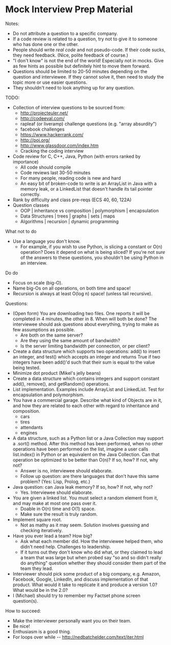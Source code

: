 Mock Interview Prep Material
===============

Notes:
  - Do not attribute a question to a specific company.
  - If a code review is related to a question, try not to give it to someone who has done one or the other.
  - People should write *real code* and not pseudo-code. If their code sucks, they need feedback. (Nice, polite feedback of course.)
  - "I don't know" is not the end of the world! Especially not in mocks. Give as few hints as possible but definitely hint to move them forward.
  - Questions should be limited to 20-50 minutes depending on the question and interviewee. If they cannot solve it, then need to study the topic more or use easier questions.
  - They shouldn't need to look anything up for any question.

TODO:
  - Collection of interview questions to be sourced from:
    * http://projecteuler.net/
    * http://codeeval.com/
    * rapleaf (or liveramp) challenge questions (e.g. "array absurdity")
    * facebook challenges
    * https://www.hackerrank.com/
    * http://poj.org/
    * http://www.glassdoor.com/index.htm
    * Cracking the coding interview
  - Code review for C, C++, Java, Python (with errors ranked by importance)
    * All code should compile
    * Code reviews last 30-50 minutes
    * For many people, reading code is new and hard
    * An easy bit of broken-code to write is an ArrayList in Java with a memory leak, or a LinkedList that doesn't handle its tail pointer correctly.
  - Rank by difficulty and class pre-reqs (ECS 40, 60, 122A)
  - Question classes
    * OOP
      | inheritance vs composition
      | polymorphism
      | encapsulation
    * Data Structures
      | trees
      | graphs
      | sets
      | maps
    * Algorithms
      | recursion
      | dynamic programming

What not to do
  - Use a language you don't know.
    * For example, if you wish to use Python, is slicing a constant or O(n) operation? Does it depend on what is being sliced? If you're not *sure* of the answers to these questions, you shouldn't be using Python in an interview.

Do do
  - Focus on scale (big-O).
  - Name big-Os on all operations, on both time and space!
  - Recursion is always at least O(log n) space! (unless tail recursive).

Questions:
  - (Open form) You are downloading two files. One reports it will be completed in 4 minutes, the other in 8. When will both be done? The interviewee should ask questions about everything, trying to make as few assumptions as possible.
    * Are both on the same server?
    * Are they using the same amount of bandwidth?
    * Is the server limiting bandwidth per connection, or per client?
  - Create a data structure which supports two operations: add() to insert an integer, and test() which accepts an integer and returns True if two integers have been add()'d such that their sum is equal to the value being tested.
  - Minimize dot product (Mikel's jelly beans)
  - Create a data structure which contains integers and support constant add(), remove(), and getRandom() operations.
  - List implementation. Examples include ArrayList and LinkedList. Test for encapsulation and polymorphism.
  - You have a commercial garage. Describe what kind of Objects are in it, and how they are related to each other with regard to inheritance and composition.
    * cars
    * tires
    * attendants
    * engines
  - A data structure, such as a Python list or a Java Collection may support a .sort() method. After this method has been performed, when no other operations have been performed on the list, imagine a user calls list.index() in Python or an equivalent on the Java Collection. Can that operation be optimized to be better than O(n)? If so, how? If not, why not?
    * Answer is no, interviewee should elaborate.
    * Follow up question: are there languages that don't have this same problem? (Yes: Lisp, Prolog, etc.)
  - Java question: can Java leak memory? If so, how? If not, why not?
    * Yes. Interviewee should elaborate.
  - You are given a linked list. You must select a random element from it, and may make at most one pass over it.
    * Doable in O(n) time and O(1) space.
    * Make sure the result is truly random.
  - Implement square root.
    * Not as mathy as it may seem. Solution involves guessing and checking iteratively.
  - Have you ever lead a team? How big?
    * Ask what each member did. How the interviewee helped them, who didn't need help. Challenges to leadership.
    * If it turns out they don't know who did what, or they claimed to lead a team that was large but when probed say "so and so didn't really do anything" question whether they should consider them part of the team they lead.
  - Interviewer should pick some product of a big company, e.g. Amazon, Facebook, Google, LinkedIn, and discuss implementation of that product. What would it take to replicate it and produce a version 1.0? What would be in the 2.0?
  - I (Michael) should try to remember my Factset phone screen question(s).

How to succeed:
  - Make the interviewer personally want you on their team.
  - Be nice!
  - Enthusiasm is a good thing.
  - For loops over while -- http://nedbatchelder.com/text/iter.html
